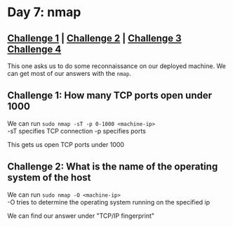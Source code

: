 # Day 7: nmap

## [Challenge 1](#challenge-1-how-many-tcp-ports-open-under-1000) | [Challenge 2](#challenge-2-what-is-the-name-of-the-operating-system-of-the-host) | [Challenge 3](#challenge-3-finding-mcinventorys-christmas-request) [Challenge 4](#challenge-4-finding-mcinventorys-christmas-request)

This one asks us to do some reconnaissance on our deployed machine. We can get most of our answers with the `nmap`.

## Challenge 1: How many TCP ports open under 1000

We can run `sudo nmap -sT -p 0-1000 <machine-ip>`\
-sT specifies TCP connection
-p specifies ports

This gets us open TCP ports under 1000

## Challenge 2: What is the name of the operating system of the host

We can run `sudo nmap -O <machine-ip>`\
-O tries to determine the operating system running on the specified ip

We can find our answer under "TCP/IP fingerprint"
